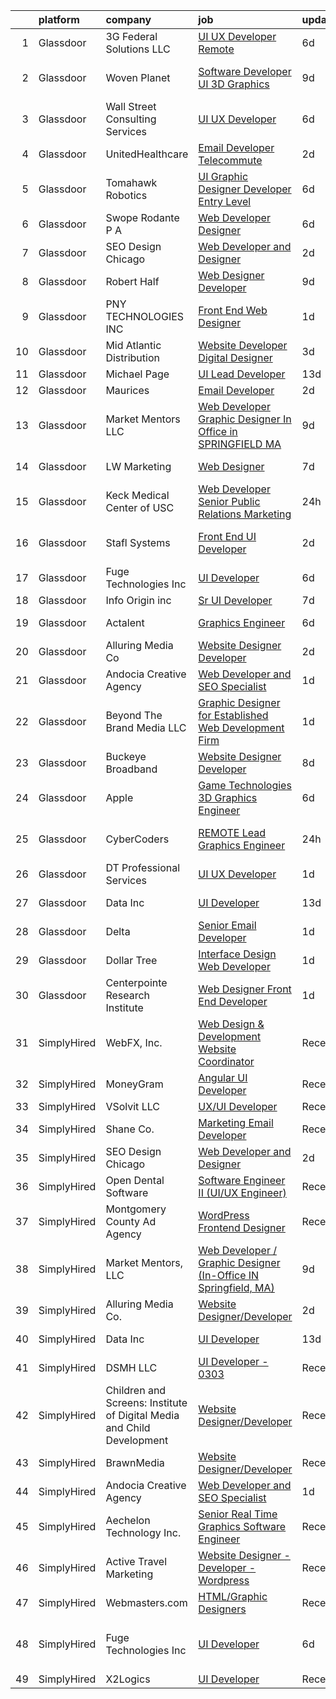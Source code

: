 

|    | platform    | company                                                                | job                                                                                                                                                                                                                                                                                                                                                                                                                                                                                                                                                                                                                                                                                                                                                                                                                                                                                                                                                                                                                                                                                                                                                                                                                                                                                                                                                                                                     | update_time   | location                            |
|---:|:------------|:-----------------------------------------------------------------------|:--------------------------------------------------------------------------------------------------------------------------------------------------------------------------------------------------------------------------------------------------------------------------------------------------------------------------------------------------------------------------------------------------------------------------------------------------------------------------------------------------------------------------------------------------------------------------------------------------------------------------------------------------------------------------------------------------------------------------------------------------------------------------------------------------------------------------------------------------------------------------------------------------------------------------------------------------------------------------------------------------------------------------------------------------------------------------------------------------------------------------------------------------------------------------------------------------------------------------------------------------------------------------------------------------------------------------------------------------------------------------------------------------------|:--------------|:------------------------------------|
|  1 | Glassdoor   | 3G Federal Solutions  LLC                                              | [UI UX Developer  Remote](https://www.glassdoor.com/partner/jobListing.htm?pos=118&ao=1136043&s=58&guid=000001812856b783ab54020080d16217&src=GD_JOB_AD&t=SR&vt=w&ea=1&cs=1_0ced745c&cb=1654239181032&jobListingId=1007898056306&jrtk=3-0-1g4k5ddtmr0l3801-1g4k5ddu5i6h6800-1262409528ed34d9-)                                                                                                                                                                                                                                                                                                                                                                                                                                                                                                                                                                                                                                                                                                                                                                                                                                                                                                                                                                                                                                                                                                           | 6d            | Remote                              |
|  2 | Glassdoor   | Woven Planet                                                           | [Software Developer  UI 3D Graphics ](https://www.glassdoor.com/partner/jobListing.htm?pos=106&ao=1110586&s=58&guid=000001812856b783ab54020080d16217&src=GD_JOB_AD&t=SR&vt=w&ea=1&cs=1_ba343a28&cb=1654239181030&jobListingId=1007890992132&cpc=9EDA28EADF1DF7F0&jrtk=3-0-1g4k5ddtmr0l3801-1g4k5ddu5i6h6800-7c8ecdf940791dc0--6NYlbfkN0DSgjPPcnEdvoK3uuxfISLALE6pB1FR7YSHOr_tSg5_QCn410VK5Ds4sai37YL-FnH_M2Fnv0gjQ9TOzNTRle5O8StGDaF5nwXTjI4WZakCJvD0hoVC8rY9ZivgsNBzAZH1yAVgljWPxrQjSfhDdac-mVtFJvKlX_SSyDg74TVmkLWO-wnLXDbRdrxG_4hPXyhd5ZDQyYFzr6bEuGuHlnr8zS-YYuJjFvtBJcQ0Bpzh-v4r_8VABKZhFiVAlOU40y4wLvIXIFnujLJcCYTIGC9nYZc187k-X2jBkdIa9LhWXD2iCnKYJHIzCr6P900rsIT_YB2SQoj1T7cs-XcLKAc_okhj6z3WdC0QsPt6v_JpHAIuX8qE6Zar_7sUuSKgUPBi1NBTQjwsAojqvJy2TM5keW5DjpqNrXKjYZr2krJZPjMJ_74lF5oqDFxagFlNpF3zxeiqCt5IKQZ82zrrRqJW1nFRtR7vcpqRfrZyUMdCKw0_KAktWY_yam_C7coMTOccp-89uRs-KFPXn2pZud3DzUwci0UIwmN5mTwP2MFMh2eaXmvTCcnhADefqMP7zl7CE4zKl8hZrw%3D%3D)                                                                                                                                                                                                                                                                                                                                                                                                                                              | 9d            | San Francisco, CA                   |
|  3 | Glassdoor   | Wall Street Consulting Services                                        | [UI UX Developer](https://www.glassdoor.com/partner/jobListing.htm?pos=130&ao=1136043&s=58&guid=000001812856b783ab54020080d16217&src=GD_JOB_AD&t=SR&vt=w&cs=1_69003f72&cb=1654239181033&jobListingId=1007897842738&jrtk=3-0-1g4k5ddtmr0l3801-1g4k5ddu5i6h6800-0e34225f0c2c97d0-)                                                                                                                                                                                                                                                                                                                                                                                                                                                                                                                                                                                                                                                                                                                                                                                                                                                                                                                                                                                                                                                                                                                        | 6d            | Georgia                             |
|  4 | Glassdoor   | UnitedHealthcare                                                       | [Email Developer   Telecommute](https://www.glassdoor.com/partner/jobListing.htm?pos=123&ao=1136043&s=58&guid=000001812856b783ab54020080d16217&src=GD_JOB_AD&t=SR&vt=w&cs=1_7432bb61&cb=1654239181033&jobListingId=1007907928304&jrtk=3-0-1g4k5ddtmr0l3801-1g4k5ddu5i6h6800-39890ce2ee7fb4eb-)                                                                                                                                                                                                                                                                                                                                                                                                                                                                                                                                                                                                                                                                                                                                                                                                                                                                                                                                                                                                                                                                                                          | 2d            | Minneapolis, MN                     |
|  5 | Glassdoor   | Tomahawk Robotics                                                      | [UI Graphic Designer   Developer  Entry Level ](https://www.glassdoor.com/partner/jobListing.htm?pos=117&ao=1136043&s=58&guid=000001812856b783ab54020080d16217&src=GD_JOB_AD&t=SR&vt=w&cs=1_6f16f9d2&cb=1654239181032&jobListingId=1007899166464&jrtk=3-0-1g4k5ddtmr0l3801-1g4k5ddu5i6h6800-1959295a166638ed-)                                                                                                                                                                                                                                                                                                                                                                                                                                                                                                                                                                                                                                                                                                                                                                                                                                                                                                                                                                                                                                                                                          | 6d            | Melbourne, FL                       |
|  6 | Glassdoor   | Swope  Rodante P A                                                     | [Web Developer Designer](https://www.glassdoor.com/partner/jobListing.htm?pos=121&ao=1136043&s=58&guid=000001812856b783ab54020080d16217&src=GD_JOB_AD&t=SR&vt=w&ea=1&cs=1_44cb50d6&cb=1654239181032&jobListingId=1007898520608&jrtk=3-0-1g4k5ddtmr0l3801-1g4k5ddu5i6h6800-0815b07256da5c76-)                                                                                                                                                                                                                                                                                                                                                                                                                                                                                                                                                                                                                                                                                                                                                                                                                                                                                                                                                                                                                                                                                                            | 6d            | Tampa, FL                           |
|  7 | Glassdoor   | SEO Design Chicago                                                     | [Web Developer and Designer](https://www.glassdoor.com/partner/jobListing.htm?pos=113&ao=1136043&s=58&guid=000001812856b783ab54020080d16217&src=GD_JOB_AD&t=SR&vt=w&ea=1&cs=1_a5b8f650&cb=1654239181031&jobListingId=1007905745551&jrtk=3-0-1g4k5ddtmr0l3801-1g4k5ddu5i6h6800-edb5c12235ecbca6-)                                                                                                                                                                                                                                                                                                                                                                                                                                                                                                                                                                                                                                                                                                                                                                                                                                                                                                                                                                                                                                                                                                        | 2d            | Remote                              |
|  8 | Glassdoor   | Robert Half                                                            | [Web Designer Developer](https://www.glassdoor.com/partner/jobListing.htm?pos=109&ao=1110586&s=58&guid=000001812856b783ab54020080d16217&src=GD_JOB_AD&t=SR&vt=w&ea=1&cs=1_f86419f9&cb=1654239181030&jobListingId=1007890068166&cpc=334ABAF5D42DC775&jrtk=3-0-1g4k5ddtmr0l3801-1g4k5ddu5i6h6800-87c653a9571dac9a--6NYlbfkN0CpzDdaQkua3np5pkmj49lKioZwmwxQ-yx5plwbYmV_M6xSIJIkD0PnUNXzipg6tz4tq_jVzWLXVFyKCxzqtIOfUzxPOzTYvTnZPm6L1GisFSlmh5d1NpM_lbsKx80V0NTAF7MUf78H2ri317Ils6YbjzhmNo8GUyXNjCaAeAR0BsrwWkuwdiTEW4nutr92UPjYaFOUw2CerMhGyxy-xyZoxT1uATSrLS92oeIvDcRK5N9YuhvGhlsTZm7DXUSn-oDep3uyYEiG37PM2nUBo1oNAzI5WfBR2QyZiEQLPu-lDjZvWcYyc0Hd5doDvdVTPMz_OeG3BFta9spUmWIy1YUvWit4gEm00SQScR4TMTUUEv9nfnmDlFuQN_L-au8l6tZFlA5E4nri6RIVcvFdg7PtmuQvHWsu3OIMwKo0QUqdQ_UAiyldT3ECnn10Da4jWi8v24YqqHC8nnfE44dZMvCc6SADDAcQoBheWrTbRmWOotAjhBnkv_qzvHJ7ZnHs8Ul5HvfSlWOePQLMdUfp0Fo8qL75hTFtCOAZi6ObqRj92ru9mAfSoHiP)                                                                                                                                                                                                                                                                                                                                                                                                                                                                                       | 9d            | Addison, TX                         |
|  9 | Glassdoor   | PNY TECHNOLOGIES  INC                                                  | [Front End Web Designer](https://www.glassdoor.com/partner/jobListing.htm?pos=122&ao=1136043&s=58&guid=000001812856b783ab54020080d16217&src=GD_JOB_AD&t=SR&vt=w&ea=1&cs=1_55332467&cb=1654239181033&jobListingId=1007909671058&jrtk=3-0-1g4k5ddtmr0l3801-1g4k5ddu5i6h6800-7ca51e5658e731c3-)                                                                                                                                                                                                                                                                                                                                                                                                                                                                                                                                                                                                                                                                                                                                                                                                                                                                                                                                                                                                                                                                                                            | 1d            | Remote                              |
| 10 | Glassdoor   | Mid Atlantic Distribution                                              | [Website Developer   Digital Designer](https://www.glassdoor.com/partner/jobListing.htm?pos=105&ao=1110586&s=58&guid=000001812856b783ab54020080d16217&src=GD_JOB_AD&t=SR&vt=w&ea=1&cs=1_03461007&cb=1654239181030&jobListingId=1007903294411&cpc=F793441F64F6F721&jrtk=3-0-1g4k5ddtmr0l3801-1g4k5ddu5i6h6800-2b67c79111503ea4--6NYlbfkN0BFoUiGhYgMv7mY7eF-LUw5iBVmnYrkwGa4q8pcO4KaVnLrhYX2UEPCV2Z8xr9c14HKUUNq9DvnCyysFLQSGDIXNyuipCfsfrXAIskEj7Qd1qOVlTRTHFDUJjSUZy5S8u-oMzntyD7XA4wR23HXW9mL44-sFXbxUo5zag_3hC_G7woMXF7Qes8IAeHwMkVNk0JWiGJkn57F7fREvE0hsk5iHvNmqRjO37W78ALsSQ9xgiaI-EQVIWyg7nw7Rf9buEyuL2JcF1OOjfaIrDVm1McOCy4F4YZIiuITQPmw8rI6dCOftHRTFNIRBi5t9nQA41qsPz8qAK9k4c-DldQ47Lr8xN5aDpDPYQEcMxcbxTaN9PusEtw6zfyo_RhuhpTo6Ve2jwcNv2sfIiczRSqgI-TSd1I5inRGdyXGF1MI1Ii1DQE5f0AKfF98GehXP2P5q8L4-7UEHk-lIrjAHSv1e3EIZCTItGlq9YJhV7dxWqrUU-YHczUY0lK2XkgsKFbFCtO6Yl-6Vn46aA%3D%3D)                                                                                                                                                                                                                                                                                                                                                                                                                                                                                                             | 3d            | Durham, NC                          |
| 11 | Glassdoor   | Michael Page                                                           | [UI Lead Developer](https://www.glassdoor.com/partner/jobListing.htm?pos=112&ao=1110586&s=58&guid=000001812856b783ab54020080d16217&src=GD_JOB_AD&t=SR&vt=w&cs=1_13ef0de4&cb=1654239181031&jobListingId=1007880173134&cpc=F41FEAB56D215062&jrtk=3-0-1g4k5ddtmr0l3801-1g4k5ddu5i6h6800-c2b05e971c64e977--6NYlbfkN0BR3ykMnr3Vw97HK5IC0i9Uo32NXohanwqRY-CI8z69bl4xOa6Yve6w6NlWd53uNOddO058aoB8PxV9PdONlY_SDUjSqOMDOw5nN3KiOPbTXzf03mZ4XXXPUKiZ39IxnHkwwaAm22Py1xa4nKZ5GMC44AHOikkYhSir8_sAlwbF5gsfYRElOsYVDtr8BzlaxT6hp2ZxVzhC39JammIlHWoUzf5aS1Z-ZHBHvPqmLqsUbyFRlG2TTII89TLZh6yGvDjdxfFW5kJlODMtxadD4Gw-kS3Uxjs0QyCgfdxGogl01GvAqx88SUwmBSQkGAxUVE18-ur8M5o5CivC-3bfYFvNrBh4RklTlI68F9XPUNQtjJ16_Mpb9ywoqh_yDI8jX7BHS2iOpJ7TxCeanKOE82Io26-ZRkXV-z7Q3IDJ6IcKCiu8DjRRYstFs-8tyYnuC0Ed3fbh5gY7NkjCRkadALrMmZwFh8doJ0l4nK0NAlWtEQy0tNL9XgdEWVxE0FFiOwvU3Vh6ajCMvudzOrYD05GdkBuQvcwf7vz8YzNxdxBtkwt0gnF-v5oq2AJsHjz4okB380VRhcxefGLw3Jy610bmywzFRXJlMf94UfWmPjEwRH3h3OvTcTpezUB3_ejj6zddwyJFZ4kq09XVBrTS_XvqFXkfLhv3c6GXspf3EbANHGthHfc4c_42JA-4eDmomGjUzYalvRWlDUsCr_tvgfk3wEor_uFyXy6D3dnAabxQvEAg1rRLjL8udlAmSm9Qd71qn8LMUh6U_CSfn3-GIRgtw6LVwEd1oY_FuWZZ_D9Aa83VG9Za0KqprcHmMyrXjKujU8fisvcholsBF8y2256egLj7st6u6fqu9UQRN-GB0cE8x393MxsV18AYLyA03qxGHU4r-ZP_1objxN3YlU9OljE_b6QnFq_XP9jCLXttLrwRcwOp9hy7ZY6Yf8SAmpFETiEFb3uK2grPsLxWdA-MrmvwIPA8HJTHOR2z_CKg5tVOM_aaBvvr3dlHXLV4hb1lIFU0l7unwiDMz8cv4fsN) | 13d           | Hoboken, NJ                         |
| 12 | Glassdoor   | Maurices                                                               | [Email Developer](https://www.glassdoor.com/partner/jobListing.htm?pos=128&ao=1136043&s=58&guid=000001812856b783ab54020080d16217&src=GD_JOB_AD&t=SR&vt=w&cs=1_cdb30edf&cb=1654239181033&jobListingId=1007906699587&jrtk=3-0-1g4k5ddtmr0l3801-1g4k5ddu5i6h6800-d0ed51593a914af1-)                                                                                                                                                                                                                                                                                                                                                                                                                                                                                                                                                                                                                                                                                                                                                                                                                                                                                                                                                                                                                                                                                                                        | 2d            | Duluth, MN                          |
| 13 | Glassdoor   | Market Mentors  LLC                                                    | [Web Developer   Graphic Designer  In Office in SPRINGFIELD  MA ](https://www.glassdoor.com/partner/jobListing.htm?pos=101&ao=1110586&s=58&guid=000001812856b783ab54020080d16217&src=GD_JOB_AD&t=SR&vt=w&ea=1&cs=1_ddd9417a&cb=1654239181029&jobListingId=1007889810914&cpc=B458DF8179DD2C18&jrtk=3-0-1g4k5ddtmr0l3801-1g4k5ddu5i6h6800-fabda399aadcf865--6NYlbfkN0DrgQq5ECBajiuqohNCSf6c7_2Cek-sBUhiO2bmmkiCIbKsD5SArF_e8yj-Z4N1vUSNek8w4fllKVbtPlAYLVZhzl-D6MunTEy-yCoQuRPAcA3fL7qRy-XBpfe_k6XwRqwVpgh8vfV4P8KgcBHYdsiLJbSS0c5gKKvwbF2KpUSS16GMfQtdlG2ol9lhLb6DE_A1itMjkMfkR30KD4PHWu6Qz2U-koNjFCssgxU89dKNhPKhdsauXWr6Yg6VE2D4OSDHf52MBEbhHT_jptSqrOF-eZzfSNKaFCc7YfatM8rH0wW3HL44tDLZVzxWb-MFzdomYyQpHoDltBfc5nt-ZMHxz2NZYsv2k2QQhuMirGfEOnya2_Q-U3A1YX1llpHI8BBJ_PU_-53BOsInoACbP34vQ7ScDIjpgWv83OpK5ijcUO6sxDRoTq_XsJwVrd6bY9mQeaNO9U5zyyvS2ECBWhC5LA-UecIA31RHlC1ifhdMwcGd7c-GAeeoaH_Y3ld-L-g_jSVjuv090ycjNuFuUS11G46tsfSoMeZ2giTM36VmxQ6WD2GYpky4CRoqTfyjLIA%3D)                                                                                                                                                                                                                                                                                                                                                                                                                                | 9d            | Hartford, CT                        |
| 14 | Glassdoor   | LW Marketing                                                           | [Web Designer](https://www.glassdoor.com/partner/jobListing.htm?pos=102&ao=1110586&s=58&guid=000001812856b783ab54020080d16217&src=GD_JOB_AD&t=SR&vt=w&ea=1&cs=1_f247c62b&cb=1654239181029&jobListingId=1007895468321&cpc=D726EEAC21ED87CB&jrtk=3-0-1g4k5ddtmr0l3801-1g4k5ddu5i6h6800-3d06236e05f6d6ba--6NYlbfkN0DfhRLDY5E7BVY3xhBTAobuSaZ3WR2SqAJ-w4NHeQGDZ_AVI7MoW9SUwOGs9_RAfrAHgCsjqAmyd0L6pLGceABC0g6YNCi_CHcKRNHjlY7FcUJrmQFGECGsyUm65aWq_IoRzvdVPewbiEFdQ5-bS4Bc0Ka3utPSsiD_VWk3KeUaZ1TrX8lmp4rqDA7_LBmhjee4vx8cBoq6b8kOJfIAZsSQ5YIfqAApdbTsWhqDHNJwurkTUMHEvEJ3TgrmDjYEHl6aKH_evajcvrPrebKSB93EKZ6w6gjjs3FZozOcZB9QYRAIwbkSOOtvf0STGwk0wnrfbht1b8qurzJfXyN1k2G5TWE-raxWgv3ILIASSRb0XHMQm4vUP-5SsRUcLyjX8oyusOeG7THnB99gy-xtFSzaFHf91PweJSHlm4-lrRHSfpwycO-OU2o7PtfVySVl1nIG5RD4XbfFI9ZPYyU9vFq9zZ_w_gtXwb1yPeIHvLqLA84VzAirar7hfmGi93Vld3Y%3D)                                                                                                                                                                                                                                                                                                                                                                                                                                                                                                                                                   | 7d            | Bonita Springs, FL                  |
| 15 | Glassdoor   | Keck Medical Center of USC                                             | [Web Developer  Senior   Public Relations Marketing](https://www.glassdoor.com/partner/jobListing.htm?pos=120&ao=1136043&s=58&guid=000001812856b783ab54020080d16217&src=GD_JOB_AD&t=SR&vt=w&cs=1_27eb1dab&cb=1654239181032&jobListingId=1007913889827&jrtk=3-0-1g4k5ddtmr0l3801-1g4k5ddu5i6h6800-b8f77ff67ecf5204-)                                                                                                                                                                                                                                                                                                                                                                                                                                                                                                                                                                                                                                                                                                                                                                                                                                                                                                                                                                                                                                                                                     | 24h           | Los Angeles, CA                     |
| 16 | Glassdoor   | Stafl Systems                                                          | [Front End UI Developer](https://www.glassdoor.com/partner/jobListing.htm?pos=127&ao=1136043&s=58&guid=000001812856b783ab54020080d16217&src=GD_JOB_AD&t=SR&vt=w&cs=1_4d0ef38f&cb=1654239181033&jobListingId=1007907084308&jrtk=3-0-1g4k5ddtmr0l3801-1g4k5ddu5i6h6800-529cf6be825e91b7-)                                                                                                                                                                                                                                                                                                                                                                                                                                                                                                                                                                                                                                                                                                                                                                                                                                                                                                                                                                                                                                                                                                                 | 2d            | South San Francisco, CA             |
| 17 | Glassdoor   | Fuge Technologies Inc                                                  | [UI Developer](https://www.glassdoor.com/partner/jobListing.htm?pos=115&ao=1136043&s=58&guid=000001812856b783ab54020080d16217&src=GD_JOB_AD&t=SR&vt=w&ea=1&cs=1_16355d52&cb=1654239181032&jobListingId=1007898081002&jrtk=3-0-1g4k5ddtmr0l3801-1g4k5ddu5i6h6800-7a8a0a5517b03efd-)                                                                                                                                                                                                                                                                                                                                                                                                                                                                                                                                                                                                                                                                                                                                                                                                                                                                                                                                                                                                                                                                                                                      | 6d            | Texas City Junction, TX             |
| 18 | Glassdoor   | Info Origin inc                                                        | [Sr  UI Developer](https://www.glassdoor.com/partner/jobListing.htm?pos=126&ao=1136043&s=58&guid=000001812856b783ab54020080d16217&src=GD_JOB_AD&t=SR&vt=w&ea=1&cs=1_477277ee&cb=1654239181033&jobListingId=1007895483115&jrtk=3-0-1g4k5ddtmr0l3801-1g4k5ddu5i6h6800-6ab6486206878ed2-)                                                                                                                                                                                                                                                                                                                                                                                                                                                                                                                                                                                                                                                                                                                                                                                                                                                                                                                                                                                                                                                                                                                  | 7d            | Remote                              |
| 19 | Glassdoor   | Actalent                                                               | [Graphics Engineer](https://www.glassdoor.com/partner/jobListing.htm?pos=111&ao=1110586&s=58&guid=000001812856b783ab54020080d16217&src=GD_JOB_AD&t=SR&vt=w&ea=1&cs=1_16f9ce07&cb=1654239181031&jobListingId=1007899410375&cpc=451933188B21919D&jrtk=3-0-1g4k5ddtmr0l3801-1g4k5ddu5i6h6800-2af53201dbdb5ac0--6NYlbfkN0ChYVx_I3yfZ_JDY3EFoivtqvi_stwnZ_kRt8Dowt_l_d1ydueao4NE-oUleRJ4yhiUWNHAderUd2CNrpT8nYpsHQLnDrQDrtYhmAHk9lyaiGt3mFXTUlUQAjNBXtA_IJI8oKgNict6v0dmVgOQ5nZqvrz62xTv0_ltHFX4mrV38tgGAVFPP5t4fdn-wDDMrUbhi_vVpPRSxvwgp2q6r2jk3fKEk12T4meD3SYtyKY286ee0N61OPo6K4UosvjXta_Yc-JKPc3sxntbzzgfYRUOgqkhdAJ2o_FTGkKhVkc6bKgAmhLIiENRY-Bts0LvQdyHwqIHMZc3YHRiDnpz46kgwdtOINiG8lkO2fy3ZILroM9klbCtX7wqq1tIcYlAT2TysazuchYSe1qFmdWAQTkNzno-tiTKZa3VVjJYFFfBgSE3JFlvOmQTpOIV3wxTxvuz6gwttWqu2jqX3tLeGgvoFeqoPsZuIgygdFt-rChJkiuwG70iJ2jfP5Fv3MggRQ89X9tg_uBzFitM-94YlDYxy-QNXo0KcPE5BneeaGKvczop2iNOKd-J3mqMW-pmaTyI4rdsvsNZO9usfGebIDQWdzuDBMDZ_Ug6_ANInm-m4Hio781sdTsUn5dJ-YD-FSQezdCiJqoegjOjDixKSnvdpksNn8srHmc8VWQ5fyjV0HkaW9GGHHgPeQBG_LF12EcXUFm23P2fjjLWgheraJEb5uLNioeC98QejCENWVjdmVycGoA_7nqEFuGVE_EIk5paFRkOPiO7UVcWSzrpOJfiHY9hQgwhyjglB4TjFSyKz8UTtw9MOj0JVAZR5PsrHVcYTEXrJy1-_ZrRLHo7ORL8_J7uI5IstNKCDJhk5Kh4luV3JVc2yecHkYkXuprTUO4BC3_vulRI17Wy-L-7PCw2a3hB-lsW6aIc78gA_Z92ZJomxZWYDs3h_CyxRkPrJHGz53aLpwkpzkiwJq2AY0fhhhy4yTTnSJk%3D)                                              | 6d            | Cincinnati, OH                      |
| 20 | Glassdoor   | Alluring Media Co                                                      | [Website Designer Developer](https://www.glassdoor.com/partner/jobListing.htm?pos=124&ao=1136043&s=58&guid=000001812856b783ab54020080d16217&src=GD_JOB_AD&t=SR&vt=w&ea=1&cs=1_04870769&cb=1654239181033&jobListingId=1007906581302&jrtk=3-0-1g4k5ddtmr0l3801-1g4k5ddu5i6h6800-295cdde55712cc59-)                                                                                                                                                                                                                                                                                                                                                                                                                                                                                                                                                                                                                                                                                                                                                                                                                                                                                                                                                                                                                                                                                                        | 2d            | Remote                              |
| 21 | Glassdoor   | Andocia Creative Agency                                                | [Web Developer and SEO Specialist](https://www.glassdoor.com/partner/jobListing.htm?pos=114&ao=1136043&s=58&guid=000001812856b783ab54020080d16217&src=GD_JOB_AD&t=SR&vt=w&ea=1&cs=1_87d70379&cb=1654239181032&jobListingId=1007910325652&jrtk=3-0-1g4k5ddtmr0l3801-1g4k5ddu5i6h6800-3e71974dd9827fa4-)                                                                                                                                                                                                                                                                                                                                                                                                                                                                                                                                                                                                                                                                                                                                                                                                                                                                                                                                                                                                                                                                                                  | 1d            | Remote                              |
| 22 | Glassdoor   | Beyond The Brand Media LLC                                             | [Graphic Designer for Established Web Development Firm](https://www.glassdoor.com/partner/jobListing.htm?pos=103&ao=1110586&s=58&guid=000001812856b783ab54020080d16217&src=GD_JOB_AD&t=SR&vt=w&ea=1&cs=1_5e026c2e&cb=1654239181029&jobListingId=1007910144387&cpc=D2A6DBF304636DC4&jrtk=3-0-1g4k5ddtmr0l3801-1g4k5ddu5i6h6800-f916d1377f338aa9--6NYlbfkN0DiLO1zoF3DN9jCADKjG_MzVyPrjAulsAI2998bTSa5p-xt-0wmEUkMx1loXM2fThQunL9HWlAqKprrYTtXUhjv-JFQalxSqk6m9bw9BgwSTqgKRZGdydy_Era2XPOd_hlkDiONANUdXEH8QJMlyU_pGeONrNRLwS2k-YBKdjLVpjs3sUugLifrSLEput24agvR6cWnDCSefmDCMrS-dUXvsLCSWS3ywl1NAYzPoEDl5aw4Css5SqXDCMzZ8Lh36FB4wjp9M7-gcVunxUvZ6YeWnCFPY14vSwP6DLsxR52Z2uzZNK1tEUoC8EEFoIEHZnXtJW6DtpFka4en4Pq_FzzAQSPNFuIRgOeSdAlWGJPEgfI7PdOLp4Bfp5ykYzgDsEN2VTvZxrMIrRkt3TsWrZB5kYpycAAWPQWuMJStfB9nOsh6wOQAdvuxENs__LUGd37Mozfj5TIC1RS2nP2K_HRuLOXZYgfcc1dC7DPzQbnNVMP8SIWs7ombDzaHzhf7CzjOScZzsPXILQ%3D%3D)                                                                                                                                                                                                                                                                                                                                                                                                                                                                                            | 1d            | Goffstown, NH                       |
| 23 | Glassdoor   | Buckeye Broadband                                                      | [Website Designer Developer](https://www.glassdoor.com/partner/jobListing.htm?pos=108&ao=1110586&s=58&guid=000001812856b783ab54020080d16217&src=GD_JOB_AD&t=SR&vt=w&ea=1&cs=1_18064221&cb=1654239181030&jobListingId=1007892444672&cpc=8795CF9063CD573D&jrtk=3-0-1g4k5ddtmr0l3801-1g4k5ddu5i6h6800-9d3796651fe43207--6NYlbfkN0DDmOwFuYy1-IGhenWxj6rZmHL3sido_coM9cPKCevLMh9RSnvCRogTTFMO-82f4dc21FJUjC2rci7LGqOPyQIvZuW5UBiz1-ZpCepqKz1azeuBgdLRUyGBNyWZJkyyzkX0hB6Nv7GEYchU7jHch1Yng2OHXqu9JtvBzn3gEAC0o7aS5MkJLn036p2_zFECVRVhDPnRv-ZmZVcA0100rEjNSI8NKzFZTgG_Nzr72aNoGukIs3xp9nXGKYtQfVtTh7v75rO-7E1R2CuUzgPO0hzcKllhRhn92l4hlfH--eWEN9WMMtGMT-OIfLM5GDyF53mt3pwCNpWbkA6nfQXnneh03aCtYAkzlUUKeuiQVA0nESsdsREmTWus_evoYbohms__gjBTJTiNIc2HTLP6V-f4Du71qABr-ze76plU8c69dcK_al12_Zii6ZW_VCwCeE93uezBCw-WUOREalA24EhwM4ib-_YeKIeA1zHFPGxl433_RSpyyP3WCrPGpGyj7a1-Wsygxa22ng%3D%3D)                                                                                                                                                                                                                                                                                                                                                                                                                                                                                                                       | 8d            | Toledo, OH                          |
| 24 | Glassdoor   | Apple                                                                  | [Game Technologies 3D Graphics Engineer](https://www.glassdoor.com/partner/jobListing.htm?pos=107&ao=1110586&s=58&guid=000001812856b783ab54020080d16217&src=GD_JOB_AD&t=SR&vt=w&cs=1_73a6ae3e&cb=1654239181030&jobListingId=1007897913384&cpc=1CBFC3E34E2A31FF&jrtk=3-0-1g4k5ddtmr0l3801-1g4k5ddu5i6h6800-657f79cc39d85f12--6NYlbfkN0BvKrLyj5gPmtZO9T8euul8TCxuuKNOtzRJOomxnwSEodTz2Bc-sPZlADHp0xxmf8Xq9_ti3Wl2aurzOBya4B5N2vDLSOWj3FoiZwn5VzDo4mTgHIfcvSbGAbYXfazgkjRHIVuG0gGPMcloBCGq74MPOeeEQvuX7LK_dGcQtmVXl6LOXbFrUJ3EgfnXLMa-FXuTDLgDLH_ySQ5yGBvTvt72k9QxzZ2C5eKm2NyNHYTUHGriQHq7ieZqO2sVOkfp2QOe3L0u-sdUawfXSWTqx79EtFW9etEvHq8eCXI7g1RbVOcAek-TS2OU1Dz4vuk245iF2MtY2hTaK39uCvT7etfXGElX8PFxWvXsdj6FVcOhmiax4YZ4FUDmvZCR39CI1ckZv2vwipcMKNc8VkpGWwVnhcbJlEiKYX7S3Syvqnsvn5mzSA18txLEl17ffOnS1z-KHV7NSZC_6OVcS9QwREL9TndIA4jRWsE09O7ahk3zTmcq6rM7SxjG2oA0b7XI4ksDOGqCkwTPvJzu-jDdaZq_04xDC57EXk7MvcjtumHZDbuDePvfsUdpmiS0J7HL2REq8xjR27SR4-PZDMEovf3WlKGevMWPHxX06SfEygFWmyuamxgXpjWX0PtsABPIXb3A-msyBNvdN2jY_14RcMkQZFF4ZnhGZxsET-7hcwcOgK73mqYizXlfh-YOpBJbhLvRNlnbOkTLOGtR_RpqEHWw3pZQngEQqslgxtFxcBIdveWvgUwPZb9_niqH_-h6wIuSkG34fJNd1S9P_iTDHGdbAZvAhWrQi4Qv5Ao_9ECJouydHzeS52NehQT2UZHGefw6aKuLlw3KLgFkhWmUEld3kEzRg6bb4kSog-uSGo_X6XXdIvh1hU4HXEYEy7Ck7Ey3Ctbu8rATD6LZJPoWqnWvdjfUK152DRpRQ-8uowjn5IMu9SkSD_k3R-ILd0lamFE%3D)                                                              | 6d            | Austin, TX                          |
| 25 | Glassdoor   | CyberCoders                                                            | [REMOTE Lead Graphics Engineer](https://www.glassdoor.com/partner/jobListing.htm?pos=110&ao=1110586&s=58&guid=000001812856b783ab54020080d16217&src=GD_JOB_AD&t=SR&vt=w&ea=1&cs=1_3c18530e&cb=1654239181031&jobListingId=1007913997868&cpc=A65DF3A704A48F9B&jrtk=3-0-1g4k5ddtmr0l3801-1g4k5ddu5i6h6800-5bcbf5d3b5e885bf--6NYlbfkN0CpFJQzrgRR8WqXWK1qKKEqALWJw739KlKqr2H-MSI4eoBlI4EFrmor2FYZMP3muM3eatKUmUk47WVE5sqFImwv_WIDTv7JdgDbXR3YOLHFGDN8X1R9GQHUAIb6B8V9UG6Tr53piJAUItTfPAu4KI924XRmTX8Z-UbhzIgOh9HHNZ-NPsyLNAzF6I5R7AdSd6izvsg3WFpRDKSgVlqN4cio27Mm290DpMf03bVZKZDvGav6yc4ppKQiApxt4YIwcCXWrIsZapuYbhKuAZL0G8U_7vSneKgXu-w6ZBycZal2zcMCRLZ0BgN6zJQugW-miPcrCgJK35-DWieso1QTZTXGZ9rxHxusFghxXYQx4eSp4uPH_kP4QYtiENno0ryLAl4a-RSEhLW69HMgN-Ww07L9KheqRhuks6Re4qN0a3LAq6qA3YN8x33uDSRbv2NrFTc6QldYzvJsK7zz-frqwlHtPo01ZCvNoHhrSqsnHXxGpzc5-Ss49dHTpNGCu7uMO_eg0hnLwfmlpe5yZjxXsccre_sfihshF6025uKF65RrX9cohlUKzhPJpYokCB2-eA2_9kl4si2VNoIRthAb08GLmjuj4vSSRzoWMQToTGrcuzI-uUCrttrevV5KLC7ztBqKnC8d2qSB6bVokNe-qsz4WxW2Z1Wg7R-jGPzcjfZJls6pnIgVeskx5TnwEK--pgX5RixY4avb1Ko_wMkXkHhQvdkxBChGsOO3DbqKlpQP4ApyrHLwEbkP3zqiL8twfNTH8elyVE-BGmNBzWQeVcTxPN5Ik_d0h8czkWwUxfYPL85aW6fqkvZCaDc6TXUjHPaASyeSuLocRsoFGdDaWYqUln2eucMm__fEdqnyruPOHsyVM2Nx8W2GOV-Ad8RaQoNEAw_gmDOzN_CjI1Ku95EJx0hki3PiRP44xOSwKvwal3v26s6etMICnFPZLjycZYbLV-0jjsE8WtjNempTTqHC6Jmiyp9uZbg%3D)                                  | 24h           | San Francisco, CA                   |
| 26 | Glassdoor   | DT Professional Services                                               | [UI UX Developer](https://www.glassdoor.com/partner/jobListing.htm?pos=119&ao=1136043&s=58&guid=000001812856b783ab54020080d16217&src=GD_JOB_AD&t=SR&vt=w&ea=1&cs=1_824e0986&cb=1654239181032&jobListingId=1007911592503&jrtk=3-0-1g4k5ddtmr0l3801-1g4k5ddu5i6h6800-c602366324cdaf22-)                                                                                                                                                                                                                                                                                                                                                                                                                                                                                                                                                                                                                                                                                                                                                                                                                                                                                                                                                                                                                                                                                                                   | 1d            | Remote                              |
| 27 | Glassdoor   | Data Inc                                                               | [UI Developer](https://www.glassdoor.com/partner/jobListing.htm?pos=125&ao=1136043&s=58&guid=000001812856b783ab54020080d16217&src=GD_JOB_AD&t=SR&vt=w&ea=1&cs=1_a34e45e3&cb=1654239181033&jobListingId=1007878546743&jrtk=3-0-1g4k5ddtmr0l3801-1g4k5ddu5i6h6800-fce2d1c5172047d2-)                                                                                                                                                                                                                                                                                                                                                                                                                                                                                                                                                                                                                                                                                                                                                                                                                                                                                                                                                                                                                                                                                                                      | 13d           | New York, NY                        |
| 28 | Glassdoor   | Delta                                                                  | [Senior Email Developer](https://www.glassdoor.com/partner/jobListing.htm?pos=116&ao=1136043&s=58&guid=000001812856b783ab54020080d16217&src=GD_JOB_AD&t=SR&vt=w&cs=1_0f78d08b&cb=1654239181032&jobListingId=1007909409494&jrtk=3-0-1g4k5ddtmr0l3801-1g4k5ddu5i6h6800-b5686bcb9fe509d0-)                                                                                                                                                                                                                                                                                                                                                                                                                                                                                                                                                                                                                                                                                                                                                                                                                                                                                                                                                                                                                                                                                                                 | 1d            | Atlanta, GA                         |
| 29 | Glassdoor   | Dollar Tree                                                            | [Interface Design Web Developer](https://www.glassdoor.com/partner/jobListing.htm?pos=129&ao=1136043&s=58&guid=000001812856b783ab54020080d16217&src=GD_JOB_AD&t=SR&vt=w&cs=1_52745194&cb=1654239181033&jobListingId=1007909738118&jrtk=3-0-1g4k5ddtmr0l3801-1g4k5ddu5i6h6800-0400821fe63b28c6-)                                                                                                                                                                                                                                                                                                                                                                                                                                                                                                                                                                                                                                                                                                                                                                                                                                                                                                                                                                                                                                                                                                         | 1d            | Chesapeake, VA                      |
| 30 | Glassdoor   | Centerpointe Research Institute                                        | [Web Designer   Front End Developer](https://www.glassdoor.com/partner/jobListing.htm?pos=104&ao=1110586&s=58&guid=000001812856b783ab54020080d16217&src=GD_JOB_AD&t=SR&vt=w&ea=1&cs=1_c7c1e000&cb=1654239181030&jobListingId=1007910194036&cpc=E1C07D31E98CBB16&jrtk=3-0-1g4k5ddtmr0l3801-1g4k5ddu5i6h6800-85249d8c0b1eba2b--6NYlbfkN0Cqv1zf8CiqPVm8PMYOa0ESPiL6fR4Vwuohy--AjGmshWjQE2eUqJ2wmAbySNuFR3IuqTVoUt_qYKmAe-SxV6MzQN1xhfmOSRPCvNmLSed0NjxqycnLSRQLQ5-48B3kZKEh6aeC0mfJwc41Uc2P_I2kPLI16Y-2mXa1onDs7iPv4C8ADIbJ-us40vHOpsVKfJPNGxY_T9AGsbmyzFUya78x77bzagNt8LDv4ealQApr8kBmI7t6AAC7pa8Qs6hGEe1wRs8PwfQYyAAboGqxCaGhaSnpozzMHJ8hQAfp8eUtTRhm3bnIDmh7CTpVBpnlj_Eda4-nql4_AXWmQZTIfKi7Y5ycog0kZnRpP4YnFr3AMRpBJAHKHE6u4Y46gtRsTmIFYKrjQZiwwzeZPezJk3ftBQUVz6bO8Q0cxk48-XEmTW91Rn0bfwmJpzM9W3ofztU1-KDIM_cKWRj5MAEg_qqARhSy-ngXiVrBT3mrf2jzT9q5b2ggd6HOhqrjwoNpVR1SbMiOYjfVJw%3D%3D)                                                                                                                                                                                                                                                                                                                                                                                                                                                                                                               | 1d            | Beaverton, OR                       |
| 31 | SimplyHired | WebFX, Inc.                                                            | [Web Design & Development Website Coordinator](https://www.simplyhired.com/job/v-vzXBfE0PVJlM02GeHrlEw5kd4JZanBKYMGop9gR-nH0LBNF-E5_Q?q=graphic+developer)                                                                                                                                                                                                                                                                                                                                                                                                                                                                                                                                                                                                                                                                                                                                                                                                                                                                                                                                                                                                                                                                                                                                                                                                                                              | Recently      | Harrisburg, PA                      |
| 32 | SimplyHired | MoneyGram                                                              | [Angular UI Developer](https://www.simplyhired.com/job/hf-ENxQi1sfe9nVGBJT2NlmkjZMzzHV3gC8mU5EqaiPFv5zfMwLrrg?q=graphic+developer)                                                                                                                                                                                                                                                                                                                                                                                                                                                                                                                                                                                                                                                                                                                                                                                                                                                                                                                                                                                                                                                                                                                                                                                                                                                                      | Recently      | Dallas, TX                          |
| 33 | SimplyHired | VSolvit LLC                                                            | [UX/UI Developer](https://www.simplyhired.com/job/EosOInYNYtHWRBZ7AmldS_tcGIPRWvlVD7UQjhgw-JvdWNyEgw2WpQ?q=graphic+developer)                                                                                                                                                                                                                                                                                                                                                                                                                                                                                                                                                                                                                                                                                                                                                                                                                                                                                                                                                                                                                                                                                                                                                                                                                                                                           | Recently      | Remote                              |
| 34 | SimplyHired | Shane Co.                                                              | [Marketing Email Developer](https://www.simplyhired.com/job/RcP4Q7OUThQQkT9kWXMiLlc_Q9zZfe9KKH3XzOuyrbocOGRY5RxBgA?q=graphic+developer)                                                                                                                                                                                                                                                                                                                                                                                                                                                                                                                                                                                                                                                                                                                                                                                                                                                                                                                                                                                                                                                                                                                                                                                                                                                                 | Recently      | Englewood, CO                       |
| 35 | SimplyHired | SEO Design Chicago                                                     | [Web Developer and Designer](https://www.simplyhired.com/job/FjzmiF5LocletrYRA1n-Axbq9osZZ5ZuleN5Fh7qXPRhqE4TPW8oeA?q=graphic+developer)                                                                                                                                                                                                                                                                                                                                                                                                                                                                                                                                                                                                                                                                                                                                                                                                                                                                                                                                                                                                                                                                                                                                                                                                                                                                | 2d            | Remote                              |
| 36 | SimplyHired | Open Dental Software                                                   | [Software Engineer II (UI/UX Engineer)](https://www.simplyhired.com/job/5TNT678s2dzGwOSQ3fVvg4_WMaBoG6xYCkFpyvlBC4FeG1fvXy1CAw?q=graphic+developer)                                                                                                                                                                                                                                                                                                                                                                                                                                                                                                                                                                                                                                                                                                                                                                                                                                                                                                                                                                                                                                                                                                                                                                                                                                                     | Recently      | Salem, OR                           |
| 37 | SimplyHired | Montgomery County Ad Agency                                            | [WordPress Frontend Designer](https://www.simplyhired.com/job/ga4IKqF6TuclqpILMva27A9ZNpWL2hFPU5gOIAhb1_NKjSB23CUasg?q=graphic+developer)                                                                                                                                                                                                                                                                                                                                                                                                                                                                                                                                                                                                                                                                                                                                                                                                                                                                                                                                                                                                                                                                                                                                                                                                                                                               | Recently      | Pottstown, PA                       |
| 38 | SimplyHired | Market Mentors, LLC                                                    | [Web Developer / Graphic Designer (In-Office IN Springfield, MA)](https://www.simplyhired.com/job/6kf3uuwQ1EOl7Fl3dSxs72FKsBasyP0W-R29HngWXbHTwb_VXh3XfA?q=graphic+developer)                                                                                                                                                                                                                                                                                                                                                                                                                                                                                                                                                                                                                                                                                                                                                                                                                                                                                                                                                                                                                                                                                                                                                                                                                           | 9d            | Springfield, MA                     |
| 39 | SimplyHired | Alluring Media Co.                                                     | [Website Designer/Developer](https://www.simplyhired.com/job/h-FapaYLuvRweaKOVudaLOnYymSn2xFpTkCDXCPO8WUG3I7TlO4bDw?q=graphic+developer)                                                                                                                                                                                                                                                                                                                                                                                                                                                                                                                                                                                                                                                                                                                                                                                                                                                                                                                                                                                                                                                                                                                                                                                                                                                                | 2d            | Remote                              |
| 40 | SimplyHired | Data Inc                                                               | [UI Developer](https://www.simplyhired.com/job/XmOXC4aD6-idX8pwzI4oB64IbNufYLzXCAYekMG_pTzLl12Cq7WYmQ?q=graphic+developer)                                                                                                                                                                                                                                                                                                                                                                                                                                                                                                                                                                                                                                                                                                                                                                                                                                                                                                                                                                                                                                                                                                                                                                                                                                                                              | 13d           | New York, NY                        |
| 41 | SimplyHired | DSMH LLC                                                               | [UI Developer - 0303](https://www.simplyhired.com/job/5uYdSP7SsNGxK09_Ov6zNQhuxUKLX-oIXjlCgij6ADfw35AwOg5rvg?q=graphic+developer)                                                                                                                                                                                                                                                                                                                                                                                                                                                                                                                                                                                                                                                                                                                                                                                                                                                                                                                                                                                                                                                                                                                                                                                                                                                                       | Recently      | Peoria, IL                          |
| 42 | SimplyHired | Children and Screens: Institute of Digital Media and Child Development | [Website Designer/Developer](https://www.simplyhired.com/job/HJob8m8F1MKzYKL-lv5DWPlFGsOOS-KrnRP-uIbm5omxKn3q0KksKA?q=graphic+developer)                                                                                                                                                                                                                                                                                                                                                                                                                                                                                                                                                                                                                                                                                                                                                                                                                                                                                                                                                                                                                                                                                                                                                                                                                                                                | Recently      | Remote                              |
| 43 | SimplyHired | BrawnMedia                                                             | [Website Designer/Developer](https://www.simplyhired.com/job/78BxKl1R6BpfuVu8Kpk-1cxMOjiHDgxQMPxrbQ5J7eWU9PbYxXCHNA?q=graphic+developer)                                                                                                                                                                                                                                                                                                                                                                                                                                                                                                                                                                                                                                                                                                                                                                                                                                                                                                                                                                                                                                                                                                                                                                                                                                                                | Recently      | Albany, NY                          |
| 44 | SimplyHired | Andocia Creative Agency                                                | [Web Developer and SEO Specialist](https://www.simplyhired.com/job/Tiug1YomN0sKFjhMCngbk6AyXW-86w80zVmQJlF1sY0AZB0BrGpqhQ?q=graphic+developer)                                                                                                                                                                                                                                                                                                                                                                                                                                                                                                                                                                                                                                                                                                                                                                                                                                                                                                                                                                                                                                                                                                                                                                                                                                                          | 1d            | Remote                              |
| 45 | SimplyHired | Aechelon Technology Inc.                                               | [Senior Real Time Graphics Software Engineer](https://www.simplyhired.com/job/rcdIZu0u86YflWDJtkQswNVvTN3B-3L7qF5--HTYfTqZ6vl6sJ-lpA?q=graphic+developer)                                                                                                                                                                                                                                                                                                                                                                                                                                                                                                                                                                                                                                                                                                                                                                                                                                                                                                                                                                                                                                                                                                                                                                                                                                               | Recently      | Overland Park, KS                   |
| 46 | SimplyHired | Active Travel Marketing                                                | [Website Designer - Developer - Wordpress](https://www.simplyhired.com/job/qUxkhzgr-dNxPoyWUO_EjTRDyBng5GCJ3_C742NTV4DVyY_cbzsfWw?q=graphic+developer)                                                                                                                                                                                                                                                                                                                                                                                                                                                                                                                                                                                                                                                                                                                                                                                                                                                                                                                                                                                                                                                                                                                                                                                                                                                  | Recently      | Remote                              |
| 47 | SimplyHired | Webmasters.com                                                         | [HTML/Graphic Designers](https://www.simplyhired.com/job/1S2ki1F2e97xk1bn0P3q05lu3BQ0Tpk7KwB7Zii_z8pQmxmAAOWD5g?q=graphic+developer)                                                                                                                                                                                                                                                                                                                                                                                                                                                                                                                                                                                                                                                                                                                                                                                                                                                                                                                                                                                                                                                                                                                                                                                                                                                                    | Recently      | Tampa, FL                           |
| 48 | SimplyHired | Fuge Technologies Inc                                                  | [UI Developer](https://www.simplyhired.com/job/iCPffgQ2l5lhuEC16Kq6h9llWScu6KKBgozy35yZR_ej7ZhUtKl5wg?q=graphic+developer)                                                                                                                                                                                                                                                                                                                                                                                                                                                                                                                                                                                                                                                                                                                                                                                                                                                                                                                                                                                                                                                                                                                                                                                                                                                                              | 6d            | Texas City Junction, TX +1 location |
| 49 | SimplyHired | X2Logics                                                               | [UI Developer](https://www.simplyhired.com/job/K7e7k8DCr3xU0Za6gglqUSb8upBvvxxXPj9or0Do1zCdHLu7dosWWA?q=graphic+developer)                                                                                                                                                                                                                                                                                                                                                                                                                                                                                                                                                                                                                                                                                                                                                                                                                                                                                                                                                                                                                                                                                                                                                                                                                                                                              | Recently      | Remote                              |